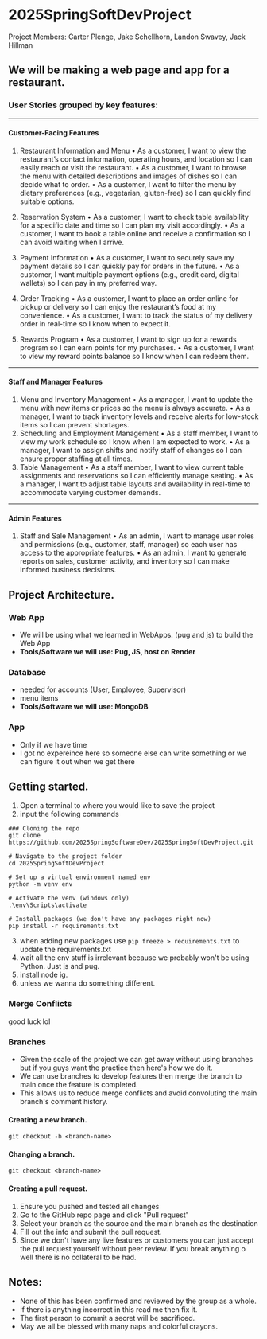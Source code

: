 # 2025SpringSoftDevProject
Project Members: Carter Plenge, Jake Schellhorn, Landon Swavey, Jack Hillman

## We will be making a web page and app for a restaurant. 

### User Stories grouped by key features:
________________________________________
#### Customer-Facing Features
1. Restaurant Information and Menu
•	As a customer, I want to view the restaurant’s contact information, operating hours, and location so I can easily reach or visit the restaurant.
•	As a customer, I want to browse the menu with detailed descriptions and images of dishes so I can decide what to order.
•	As a customer, I want to filter the menu by dietary preferences (e.g., vegetarian, gluten-free) so I can quickly find suitable options.
2. Reservation System
•	As a customer, I want to check table availability for a specific date and time so I can plan my visit accordingly.
•	As a customer, I want to book a table online and receive a confirmation so I can avoid waiting when I arrive.
3. Payment Information
•	As a customer, I want to securely save my payment details so I can quickly pay for orders in the future.
•	As a customer, I want multiple payment options (e.g., credit card, digital wallets) so I can pay in my preferred way.
4. Order Tracking
•	As a customer, I want to place an order online for pickup or delivery so I can enjoy the restaurant’s food at my convenience.
•	As a customer, I want to track the status of my delivery order in real-time so I know when to expect it.

5. Rewards Program
•	As a customer, I want to sign up for a rewards program so I can earn points for my purchases.
•	As a customer, I want to view my reward points balance so I know when I can redeem them.

________________________________________
#### Staff and Manager Features
1. Menu and Inventory Management
•	As a manager, I want to update the menu with new items or prices so the menu is always accurate.
•	As a manager, I want to track inventory levels and receive alerts for low-stock items so I can prevent shortages.
2. Scheduling and Employment Management
•	As a staff member, I want to view my work schedule so I know when I am expected to work.
•	As a manager, I want to assign shifts and notify staff of changes so I can ensure proper staffing at all times.
3. Table Management
•	As a staff member, I want to view current table assignments and reservations so I can efficiently manage seating.
•	As a manager, I want to adjust table layouts and availability in real-time to accommodate varying customer demands.
________________________________________
#### Admin Features
1.	Staff and Sale Management
•	As an admin, I want to manage user roles and permissions (e.g., customer, staff, manager) so each user has access to the appropriate features.
•	As an admin, I want to generate reports on sales, customer activity, and inventory so I can make informed business decisions.



## Project Architecture. 
### Web App
- We will be using what we learned in WebApps. (pug and js) to build the Web App
- **Tools/Software we will use: Pug, JS, host on Render**

### Database
- needed for accounts (User, Employee, Supervisor)
- menu items
- **Tools/Software we will use: MongoDB**
### App
- Only if we have time
- I got no expereince here so someone else can write something or we can figure it out when we get there

## Getting started.
1. Open a terminal to where you would like to save the project
2. input the following commands
```
### Cloning the repo
git clone https://github.com/2025SpringSoftwareDev/2025SpringSoftDevProject.git

# Navigate to the project folder
cd 2025SpringSoftDevProject

# Set up a virtual environment named env
python -m venv env

# Activate the venv (windows only)
.\env\Scripts\activate

# Install packages (we don't have any packages right now)
pip install -r requirements.txt
```
3. when adding new packages use ```pip freeze > requirements.txt``` to update the requirements.txt
4. wait all the env stuff is irrelevant because we probably won't be using Python. Just js and pug.
5. install node ig.
6. unless we wanna do something different.
   
### Merge Conflicts
good luck lol

### Branches
- Given the scale of the project we can get away without using branches but if you guys want the practice then here's how we do it. 
- We can use branches to develop features then merge the branch to main once the feature is completed. 
- This allows us to reduce merge conflicts and avoid convoluting the main branch's comment history.
#### Creating a new branch.
  ```
  git checkout -b <branch-name>
  ```
#### Changing a branch.
  ```
  git checkout <branch-name>
  ```
#### Creating a pull request.
1. Ensure you pushed and tested all changes
2. Go to the GitHub repo page and click "Pull request"
3. Select your branch as the source and the main branch as the destination
4. Fill out the info and submit the pull request.
5. Since we don't have any live features or customers you can just accept the pull request yourself without peer review. If you break anything o well there is no collateral to be had. 

## Notes: 
- None of this has been confirmed and reviewed by the group as a whole.
- If there is anything incorrect in this read me then fix it.
- The first person to commit a secret will be sacrificed.
- May we all be blessed with many naps and colorful crayons.
